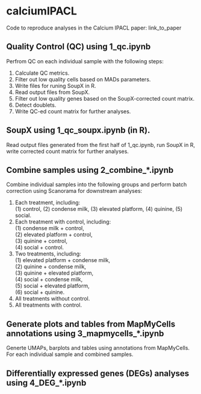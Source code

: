 # calciumIPACL
Code to reproduce analyses in the Calcium IPACL paper: link_to_paper

## Quality Control (QC) using 1_qc.ipynb

Perfrom QC on each individual sample with the following steps:
1. Calculate QC metrics.
2. Filter out low quality cells based on MADs parameters.
3. Write files for runing SoupX in R.
4. Read output files from SoupX.
5. Filter out low quality genes based on the SoupX-corrected count matrix.
6. Detect doublets.
7. Write QC-ed count matrix for further analyses.


## SoupX using 1_qc_soupx.ipynb (in R).

Read output files generated from the first half of 1_qc.ipynb, run SoupX in R, write corrected count matrix for further analyses.


## Combine samples using 2_combine_*.ipynb
Combine individual samples into the following groups and perform batch correction using Scanorama for downstream analyses:
1. Each treatment, including:<br>
   (1) control, (2) condense milk, (3) elevated platform, (4) quinine, (5) social.
2. Each treatment with control, including:<br>
   (1) condense milk + control,<br>
   (2) elevated platform + control,<br>
   (3) quinine + control,<br>
   (4) social + control.
4. Two treatments, including:<br>
   (1) elevated platform + condense milk,<br>
   (2) quinine + condense milk,<br>
   (3) quinine + elevated platform,<br>
   (4) social + condense milk,<br>
   (5) social + elevated platform,<br>
   (6) social + quinine.
5. All treatments without control.
6. All treatments with control.


## Generate plots and tables from MapMyCells annotations using 3_mapmycells_*.ipynb
Generte UMAPs, barplots and tables using annotations from MapMyCells. For each individual sample and combined samples. 

## Differentially expressed genes (DEGs) analyses using 4_DEG_*.ipynb



